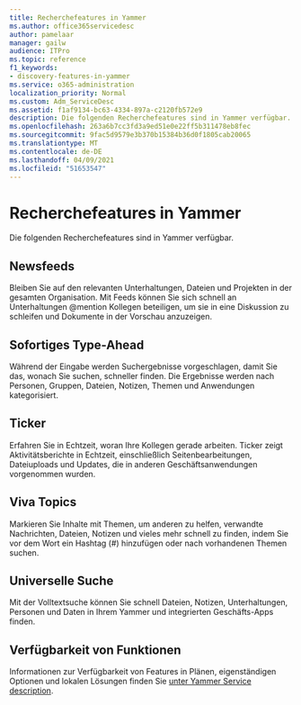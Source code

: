 ```yaml
---
title: Recherchefeatures in Yammer
ms.author: office365servicedesc
author: pamelaar
manager: gailw
audience: ITPro
ms.topic: reference
f1_keywords:
- discovery-features-in-yammer
ms.service: o365-administration
localization_priority: Normal
ms.custom: Adm_ServiceDesc
ms.assetid: f1af9134-bc63-4334-897a-c2120fb572e9
description: Die folgenden Recherchefeatures sind in Yammer verfügbar.
ms.openlocfilehash: 263a6b7cc3fd3a9ed51e0e22ff5b311478eb8fec
ms.sourcegitcommit: 9fac5d9579e3b370b15384b36d0f1805cab20065
ms.translationtype: MT
ms.contentlocale: de-DE
ms.lasthandoff: 04/09/2021
ms.locfileid: "51653547"
---
```

# <a name="discovery-features-in-yammer"></a>Recherchefeatures in Yammer

Die folgenden Recherchefeatures sind in Yammer verfügbar.
  
## <a name="feeds"></a>Newsfeeds

Bleiben Sie auf den relevanten Unterhaltungen, Dateien und Projekten in der gesamten Organisation. Mit Feeds können Sie sich schnell an Unterhaltungen @mention Kollegen beteiligen, um sie in eine Diskussion zu schleifen und Dokumente in der Vorschau anzuzeigen.

## <a name="instant-type-ahead"></a>Sofortiges Type-Ahead

Während der Eingabe werden Suchergebnisse vorgeschlagen, damit Sie das, wonach Sie suchen, schneller finden. Die Ergebnisse werden nach Personen, Gruppen, Dateien, Notizen, Themen und Anwendungen kategorisiert.
    
## <a name="ticker"></a>Ticker

Erfahren Sie in Echtzeit, woran Ihre Kollegen gerade arbeiten. Ticker zeigt Aktivitätsberichte in Echtzeit, einschließlich Seitenbearbeitungen, Dateiuploads und Updates, die in anderen Geschäftsanwendungen vorgenommen wurden.
  
## <a name="topics"></a>Viva Topics

Markieren Sie Inhalte mit Themen, um anderen zu helfen, verwandte Nachrichten, Dateien, Notizen und vieles mehr schnell zu finden, indem Sie vor dem Wort ein Hashtag (#) hinzufügen oder nach vorhandenen Themen suchen.
  
## <a name="universal-search"></a>Universelle Suche

Mit der Volltextsuche können Sie schnell Dateien, Notizen, Unterhaltungen, Personen und Daten in Ihrem Yammer und integrierten Geschäfts-Apps finden.
  
## <a name="feature-availability"></a>Verfügbarkeit von Funktionen

Informationen zur Verfügbarkeit von Features in Plänen, eigenständigen Optionen und lokalen Lösungen finden Sie [unter Yammer Service description](yammer-service-description.md).
  
  
